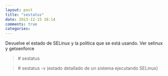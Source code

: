 ```yaml
---
layout: post
title: "sestatus"
date: 2013-12-15 16:14
comments: true
categories: 
---
```

Devuelve el estado de SELinux y la política que se está usando. Ver selinux y getsenforce

>\# sestatus 

>\# sestatus -v (estado detallado de un sistema ejecutando SELinux)


